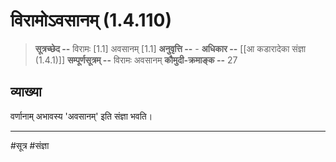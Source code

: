 # विरामोऽवसानम् (1.4.110)
> **सूत्रच्छेद --** विरामः [1.1] अवसानम् [1.1]
> **अनुवृत्ति --** -
> **अधिकार --** [[आ कडारादेका संज्ञा (1.4.1)]]
> **सम्पूर्णसूत्रम् --** विरामः अवसानम्
> **कौमुदी-क्रमाङ्क --** 27

## व्याख्या
वर्णानाम् अभावस्य 'अवसानम्' इति संज्ञा भवति।

---
#सूत्र #संज्ञा 